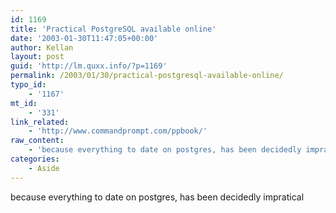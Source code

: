 ```yaml
---
id: 1169
title: 'Practical PostgreSQL available online'
date: '2003-01-30T11:47:05+00:00'
author: Kellan
layout: post
guid: 'http://lm.quxx.info/?p=1169'
permalink: /2003/01/30/practical-postgresql-available-online/
typo_id:
    - '1167'
mt_id:
    - '331'
link_related:
    - 'http://www.commandprompt.com/ppbook/'
raw_content:
    - 'because everything to date on postgres, has been decidedly impratical'
categories:
    - Aside
---
```


because everything to date on postgres, has been decidedly impratical